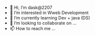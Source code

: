 - 👋 Hi, I’m dask@2207
- 👀 I’m interested in Wweb Development
- 🌱 I’m currently learning Dev + java (DS)
- 💞️ I’m looking to collaborate on ...
- 📫 How to reach me ...

<!---
dask2207/dask2207 is a ✨ special ✨ repository because its `README.md` (this file) appears on your GitHub profile.
You can click the Preview link to take a look at your changes.
--->
